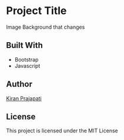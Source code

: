 # Project Title

Image Background that changes

## Built With

* Bootstrap
* Javascript

## Author

[Kiran Prajapati](https://github.com/kiranprajapati2719)

## License

This project is licensed under the MIT License 


